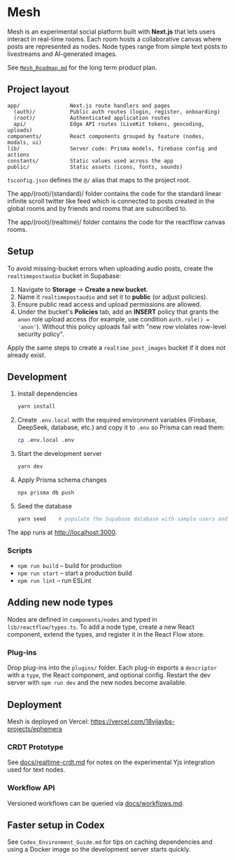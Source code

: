 # Mesh

Mesh is an experimental social platform built with **Next.js** that lets users interact in real-time rooms. Each room hosts a collaborative canvas where posts are represented as nodes. Node types range from simple text posts to livestreams and AI-generated images.

See [`Mesh_Roadmap.md`](Mesh_Roadmap.md) for the long term product plan.

## Project layout

```
app/                Next.js route handlers and pages
  (auth)/           Public auth routes (login, register, onboarding)
  (root)/           Authenticated application routes
  api/              Edge API routes (LiveKit tokens, geocoding, uploads)
components/         React components grouped by feature (nodes, modals, ui)
lib/                Server code: Prisma models, firebase config and actions
constants/          Static values used across the app
public/             Static assets (icons, fonts, sounds)
```

`tsconfig.json` defines the `@/` alias that maps to the project root.

The app/(root)/(standard)/ folder contains the code for the standard linear infinite scroll twitter like feed which is connected to posts 
created in the global rooms and by friends and rooms that are subscribed to.

The app/(root)/(realtime)/ folder contains the code for the reactflow canvas rooms.

## Setup

To avoid missing-bucket errors when uploading audio posts, create the `realtimepostaudio` bucket in Supabase:

1. Navigate to **Storage** → **Create a new bucket**.
2. Name it `realtimepostaudio` and set it to **public** (or adjust policies).
3. Ensure public read access and upload permissions are allowed.
4. Under the bucket's **Policies** tab, add an **INSERT** policy that grants the
   `anon` role upload access (for example, use condition `auth.role() = 'anon'`).
   Without this policy uploads fail with "new row violates row-level security policy".

Apply the same steps to create a `realtime_post_images` bucket if it does not already exist.

## Development

1. Install dependencies

   ```bash
   yarn install
   ```

2. Create `.env.local` with the required environment variables (Firebase, DeepSeek, database, etc.) and copy it to `.env` so Prisma can read them:

   ```bash
   cp .env.local .env
   ```
3. Start the development server

   ```bash
   yarn dev
   ```

4. Apply Prisma schema changes

   ```bash
   npx prisma db push
   ```

5. Seed the database

   ```bash
   yarn seed    # populate the Supabase database with sample users and posts
   ```

The app runs at [http://localhost:3000](http://localhost:3000).

### Scripts

- `npm run build` – build for production
- `npm run start` – start a production build
- `npm run lint` – run ESLint

## Adding new node types

Nodes are defined in `components/nodes` and typed in `lib/reactflow/types.ts`. To add a node type, create a new React component, extend the types, and register it in the React Flow store.

### Plug-ins

Drop plug-ins into the `plugins/` folder. Each plug-in exports a `descriptor` with a `type`, the React component, and optional config. Restart the dev server with `npm run dev` and the new nodes become available.

## Deployment

Mesh is deployed on Vercel: <https://vercel.com/18vijaybs-projects/ephemera>

### CRDT Prototype
See [docs/realtime-crdt.md](docs/realtime-crdt.md) for notes on the experimental Yjs integration used for text nodes.

### Workflow API
Versioned workflows can be queried via [docs/workflows.md](docs/workflows.md).


## Faster setup in Codex
See `Codex_Environment_Guide.md` for tips on caching dependencies and using a Docker image so the development server starts quickly.
